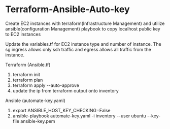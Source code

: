 # Terraform-Ansible-Auto-key
Create EC2 instances with terraform(Infrastructure Management) and utilize ansible(configuration Management) playbook to copy localhost public key to EC2 instances


Update the variables.tf for EC2 instance type and number of instance. The sg ingress allows only ssh traffic and egress allows all traffic from the instance. 


Terraform  (Ansible.tf)
1. terraform init
2. terraform plan
3. terraform apply --auto-approve
4. update the ip from terraform output onto inventory

Ansible (automate-key.yaml)
1. export ANSIBLE_HOST_KEY_CHECKING=False
2. ansible-playbook automate-key.yaml -i inventory --user ubuntu --key-file ansible-key.pem  

